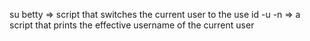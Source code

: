 su betty  =>  script that switches the current user to the use
id -u -n => a script that prints the effective username of the current user
